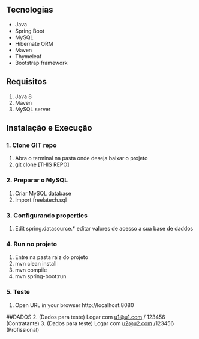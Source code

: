 ## Tecnologias

- Java
- Spring Boot
- MySQL
- Hibernate ORM
- Maven
- Thymeleaf 
- Bootstrap framework


## Requisitos 
1. Java 8
2. Maven
3. MySQL server

## Instalação e Execução 

### 1. Clone GIT repo

1. Abra o terminal na pasta onde deseja baixar o projeto
2. git clone [THIS REPO]

### 2. Preparar o MySQL

1. Criar MySQL database 
2. Import freelatech.sql

### 3. Configurando properties

1. Edit spring.datasource.* editar valores de acesso a sua base de daddos

### 4. Run no projeto

1. Entre na pasta raiz do projeto
2. mvn clean install
3. mvn compile
4. mvn spring-boot:run


### 5. Teste

1. Open URL in your browser http://localhost:8080

##DADOS
2. (Dados para teste) Logar com u1@u1.com / 123456 (Contratante)
3. (Dados para teste) Logar com u2@u2.com /123456 (Profissional)


